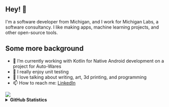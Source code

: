 ## Hey! 👋

I'm a software developer from Michigan, and I work for Michigan Labs, a software consultancy. I like making apps, machine learning projects, and other open-source tools.

## Some more background

- 🔭 I’m currently working with Kotlin for Native Android development on a project for Auto-Wares
- 💋 I really enjoy unit testing
- 💬 I love talking about writing, art, 3d printing, and programming
- 📫 How to reach me: [LinkedIn](https://www.linkedin.com/in/davidcrawfordprofile/)

<a>
<img align="center" src="https://25.media.tumblr.com/tumblr_mcm7lw42Z31qkbh2fo1_400.gif" />
</a>
<details>
  <summary><b>GitHub Statistics</b></summary>
  <div>
    <img height="135px" src="https://github-readme-stats.vercel.app/api?username=davealdon&hide_title=true&hide_border=true&show_icons=true&include_all_commits=true&count_private=true&line_height=21&theme=nord" />
    <img height="135px" src="https://github-readme-stats.vercel.app/api/top-langs/?username=davealdon&hide=html&hide_title=true&hide_border=true&layout=compact&langs_count=8&theme=nord" />
  </div>
</details>
